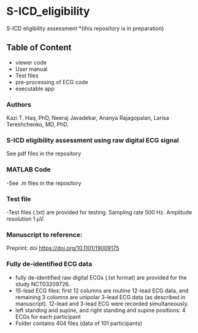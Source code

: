 # S-ICD_eligibility
S-ICD eligibility assessment *(this repository is in preparation)

## Table of Content
   - viewer code 
   - User manual
   - Test files
   - pre-processing of ECG code
   - executable app


   
 ### Authors
Kazi T. Haq, PhD, Neeraj Javadekar, Ananya Rajagopalan, Larisa Tereshchenko, MD, PhD.

### S-ICD eligibility assessment using raw digital ECG signal

 See pdf files in the repository 
 
 ### MATLAB Code
-See .m files in the repository  


 
### Test file
-Test files (.txt) are provided for testing. Sampling rate 500 Hz. Amplitude resolution 1 µV.



 ### Manuscript to reference:
 Preprint: doi https://doi.org/10.1101/19009175
 
 
 ### Fully de-identified ECG data
 - fully de-identified raw digital ECGs (.txt format) are provided for the study NCT03209726.
 - 15-lead ECG files: first 12 columns are routine 12-lead ECG data, and remaining 3 columns are unipolar 3-lead ECG data (as described in manuscript). 12-lead and 3-lead ECG were recorded simultaneously.
 - left standing and supine, and right standing and supine positions: 4 ECGs for each participant
 - Folder contains 404 files (data of 101 participants)
 
